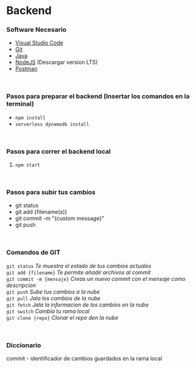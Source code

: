 # Backend

### Software Necesario

- [Visual Studio Code](https://code.visualstudio.com/)
- [Git](https://git-scm.com/downloads)
- [Java](https://www.java.com/en/download/)
- [NodeJS](https://nodejs.org/es/) (Descargar version LTS)
- [Postman](https://www.postman.com/)

<br>

### Pasos para preparar el backend (Insertar los comandos en la terminal)

- `npm install`
- `serverless dynamodb install`

<br>

### Pasos para correr el backend local

1. `npm start`

<br>

### Pasos para subir tus cambios

- git status
- git add {filename(s)}
- git commit -m "{custom message}"
- git push

<br>

### Comandos de GIT

`git status` _Te muestra el estado de tus cambios actuales_ <br>
`git add {filename}` _Te permite añadir archivos al commit_ <br>
`git commit -m {mensaje}` _Creas un nuevo commit con el mensaje como descripcion_ <br>
`git push` _Sube tus cambios a la nube_ <br>
`git pull` _Jala los cambios de la nube_ <br>
`git fetch` _Jala la informacion de los cambios en la nube_ <br>
`git switch` _Cambia tu rama local_ <br>
`git clone {repo}` _Clonar el repo den la nube_ <br>

<br>

### Diccionario

commit - identificador de cambios guardados en la rama local <br>

